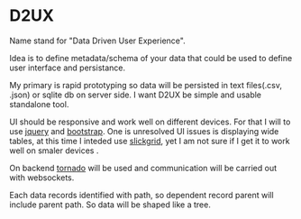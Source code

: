 # D2UX

Name stand for "Data Driven User Experience". 

Idea is to define metadata/schema of your data that could be 
used to define user interface and persistance. 

My primary is rapid prototyping so data will be persisted in 
text files(.csv, .json) or sqlite db on server side. I want D2UX 
be simple and usable standalone tool.  

UI should be responsive and work well on different devices. 
For that I will to use [jquery][] and [bootstrap][]. One is 
unresolved UI issues is displaying wide tables, at this time 
I inteded use [slickgrid][], yet I am not sure if I get it to 
work well on smaler devices .

On backend [tornado][] will be used and communication will be 
carried out with websockets.

Each data records identified with path, so dependent record 
parent will include parent path. So data will be shaped 
like a tree.

[jquery]: http://jquery.com
[bootstrap]: http://getbootstrap.com/
[slickgrid]: https://github.com/mleibman/SlickGrid
[tornado]: http://tornadoweb.org

